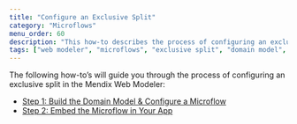 ```yaml
---
title: "Configure an Exclusive Split"
category: "Microflows"
menu_order: 60
description: "This how-to describes the process of configuring an exclusive split in the Mendix Web Modeler."
tags: ["web modeler", "microflows", "exclusive split", "domain model", "how to"]
---
```


The following how-to’s will guide you through the process of configuring an exclusive split in the Mendix Web Modeler:

* [Step 1: Build the Domain Model & Configure a Microflow](microflows-how-to-configure-exclsplit-p1)
* [Step 2: Embed the Microflow in Your App](microflows-how-to-configure-exclsplit-p2)

